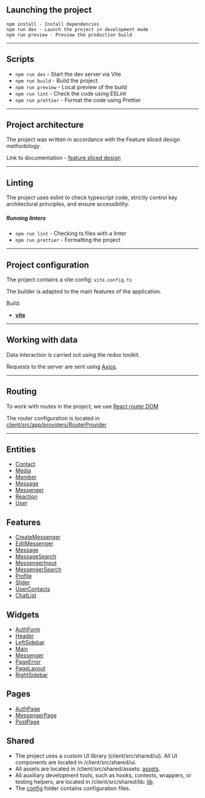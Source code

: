 ## Launching the project

```
npm install - Install dependencies
npm run dev - Launch the project in development mode
npm run preview - Preview the production build
```

----

## Scripts

- `npm run dev` - Start the dev server via Vite
- `npm run build` - Build the project
- `npm run preview` - Local preview of the build
- `npm run lint` - Check the code using ESLint
- `npm run prettier` - Format the code using Prettier

----

## Project architecture

The project was written in accordance with the Feature sliced design methodology.

Link to documentation - [feature sliced design](https://feature-sliced.design/docs/get-started/tutorial)

----

## Linting

The project uses eslint to check typescript code, strictly control key architectural principles, and ensure accessibility.

##### Running linters

- `npm run lint` - Checking ts files with a linter
- `npm run prettier` - Formatting the project

----

## Project configuration

The project contains a vite config: `vite.config.ts`

The builder is adapted to the main features of the application.

Build:
- **[vite](client/vite.config.ts)**

----

## Working with data

Data interaction is carried out using the redux toolkit.

Requests to the server are sent using [Axios](client/src/shared/api/axiosApi.ts).

----

## Routing

To work with routes in the project, we use
[React router DOM](https://reactrouter.com/en/main)

The router configuration is located in [client/src/app/providers/RouterProvider](client/src/app/providers/RouterProvider)

----

## Entities

- [Contact](client/src/entities/Contact)
- [Media](client/src/entities/Media)
- [Member](client/src/entities/Member)
- [Message](client/src/entities/Message)
- [Messenger](client/src/entities/Messenger)
- [Reaction](client/src/entities/Reaction)
- [User](client/src/entities/User)

## Features

- [CreateMessenger](client/src/features/CreateMessenger)
- [EditMessenger](client/src/features/EditMessenger)
- [Message](client/src/features/Message)
- [MessageSearch](client/src/features/MessageSearch)
- [MessengerInput](client/src/features/MessengerInput)
- [MessengerSearch](client/src/features/MessengerSearch)
- [Profile](client/src/features/Profile)
- [Slider](client/src/features/Slider)
- [UserContacts](client/src/features/UserContacts)
- [ChatList](client/src/features/ChatList)

## Widgets

- [AuthForm](client/src/widgets/AuthForm)
- [Header](client/src/widgets/Header)
- [LeftSidebar](client/src/widgets/LeftSidebar)
- [Main](client/src/widgets/Main)
- [Messenger](client/src/widgets/Messenger)
- [PageError](client/src/widgets/PageError)
- [PageLayout](client/src/widgets/PageLayout)
- [RightSidebar](client/src/widgets/RightSidebar)

## Pages

- [AuthPage](client/src/pages/AuthPage)
- [MessengerPage](client/src/pages/MessengerPage)
- [PostPage](client/src/pages/PostPage)

## Shared

- The project uses a custom UI library (client/src/shared/ui). All UI components are located in /client/src/shared/ui.
- All assets are located in /client/src/shared/assets: [assets](client/src/shared/assets).
- All auxiliary development tools, such as hooks, contexts, wrappers, or testing helpers, are located in /client/src/shared/lib: [lib](client/src/shared/lib).
- The [config](client/src/shared/config) folder contains configuration files.